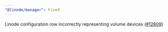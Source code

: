 ```yaml
---
"@linode/manager": Fixed
---
```


Linode configuration row incorrectly representing volume devices ([#12809](https://github.com/linode/manager/pull/12809))
